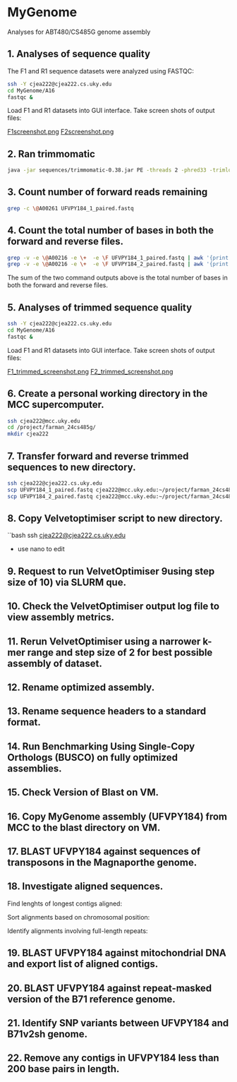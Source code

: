 # MyGenome
Analyses for ABT480/CS485G genome assembly 

## 1. Analyses of sequence quality 
The F1 and R1 sequence datasets were analyzed using FASTQC: 
```bash
ssh -Y cjea222@cjea222.cs.uky.edu
cd MyGenome/A16
fastqc &
```
Load F1 and R1 datasets into GUI interface. 
Take screen shots of output files:

[F1screenshot.png](/data/F1screenshot.png)
[F2screenshot.png](/data/F2screenshot.png)

## 2. Ran trimmomatic
```bash
java -jar sequences/trimmomatic-0.38.jar PE -threads 2 -phred33 -trimlog file.txt MyGenome/A16/UFVPY184_1.fq.gz MyGenome/A16/UFVPY184_2.fq.gz UFVPY184_1_paired.fastq UFVPY184_1_unpaired.fastq UFVPY184_2_paired.fastq UFVPY184_2_unpaired.fastq ILLUMINACLIP:MyGenome/A16/adaptors.fasta:2:30:10 SLIDINGWINDOW:20:20 MINLEN:100
```

## 3. Count number of forward reads remaining
```bash
grep -c \@A00261 UFVPY184_1_paired.fastq 
```

## 4. Count the total number of bases in both the forward and reverse files. 
```bash
grep -v -e \@A00216 -e \+  -e \F UFVPY184_1_paired.fastq | awk '{print length($0)}' | paste -sd+ | bc
grep -v -e \@A00216 -e \+  -e \F UFVPY184_2_paired.fastq | awk '{print length($0)}' | paste -sd+ | bc
```

The sum of the two command outputs above is the total number of bases in both the forward and reverse files. 

## 5. Analyses of trimmed sequence quality
```bash
ssh -Y cjea222@cjea222.cs.uky.edu
cd MyGenome/A16
fastqc &
```

Load F1 and R1 datasets into GUI interface. 
Take screen shots of output files:

[F1_trimmed_screenshot.png](/data/F1_trimmed_screenshot.png)
[F2_trimmed_screenshot.png](/data/F2_trimmed_screenshot.png)

## 6. Create a personal working directory in the MCC supercomputer. 
```bash
ssh cjea222@mcc.uky.edu
cd /project/farman_24cs485g/
mkdir cjea222
```

## 7. Transfer forward and reverse trimmed sequences to new directory. 
```bash
ssh cjea222@cjea222.cs.uky.edu
scp UFVPY184_1_paired.fastq cjea222@mcc.uky.edu:~/project/farman_24cs485g/cjea222
scp UFVPY184_2_paired.fastq cjea222@mcc.uky.edu:~/project/farman_24cs485g/cjea222
```

## 8. Copy Velvetoptimiser script to new directory. 
``bash
ssh cjea222@cjea222.cs.uky.edu
- use nano to edit 

## 9. Request to run VelvetOptimiser 9using step size of 10) via SLURM que. 

## 10. Check the VelvetOptimiser output log file to view assembly metrics. 

## 11. Rerun VelvetOptimiser using a narrower k-mer range and step size of 2 for best possible assembly of dataset. 

## 12. Rename optimized assembly. 

## 13. Rename sequence headers to a standard format. 

## 14. Run Benchmarking Using Single-Copy Orthologs (BUSCO) on fully optimized assemblies. 

## 15. Check Version of Blast on VM. 

## 16. Copy MyGenome assembly (UFVPY184) from MCC to the blast directory on VM. 

## 17. BLAST UFVPY184 against sequences of transposons in the Magnaporthe genome.

## 18. Investigate aligned sequences. 
Find lenghts of longest contigs aligned: 

Sort alignments based on chromosomal position: 

Identify alignments involving full-length repeats: 

## 19. BLAST UFVPY184 against mitochondrial DNA and export list of aligned contigs. 

## 20. BLAST UFVPY184 against repeat-masked version of the B71 reference genome. 

## 21. Identify SNP variants between UFVPY184 and B71v2sh genome. 

## 22. Remove any contigs in UFVPY184 less than 200 base pairs in length.
